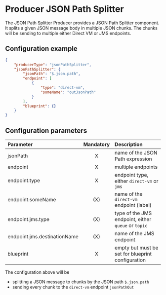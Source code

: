 # Producer JSON Path Splitter
The JSON Path Splitter Producer provides a JSON Path Splitter component. It splits a given JSON message body in multiple JSON chunks. The chunks will be sending to multiple either Direct VM or JMS endpoints.

## Configuration example
````json
{
    "producerType": "jsonPathSplitter",
    "jsonPathSplitter": {
        "jsonPath": "$.json.path",
        "endpoint": [
            {
                "type": "direct-vm",
                "someName": "outJsonPath"
            }
        ],
        "blueprint": {}
    }
}
````
## Configuration parameters
|Parameter|Mandatory|Description|
|:---|:---:|:---|
|jsonPath|X|name of the JSON Path expression|
|endpoint|X|multiple endpoints|
|endpoint.type|X|endpoint type, either `direct-vm` or `jms`|
|endpoint.someName|(X)|name of the `direct-vm` endpoint (label)|
|endpoint.jms.type|(X)|type of the JMS endpoint, either `queue` or `topic`|
|endpoint.jms.destinationName|(X)|name of the JMS endpoint|
|blueprint|X|empty but must be set for blueprint configuration|

The configuration above will be
- splitting a JSON message to chunks by the JSON path `$.json.path`
- sending every chunk to the `direct-vm` endpoint `jsonPathOut`
